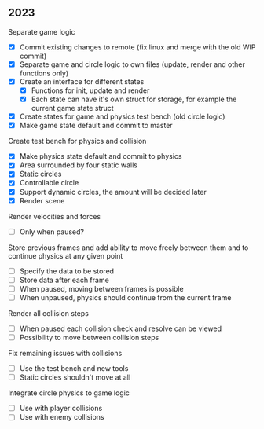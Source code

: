 2023
---

Separate game logic
 - [X] Commit existing changes to remote (fix linux and merge with the old WIP commit)
 - [X] Separate game and circle logic to own files (update, render and other functions only)
 - [X] Create an interface for different states
   - [X] Functions for init, update and render
   - [X] Each state can have it's own struct for storage, for example the current game state struct
 - [X] Create states for game and physics test bench (old circle logic)
 - [X] Make game state default and commit to master

Create test bench for physics and collision
 - [X] Make physics state default and commit to physics
 - [X] Area surrounded by four static walls
 - [X] Static circles
 - [X] Controllable circle
 - [X] Support dynamic circles, the amount will be decided later
 - [X] Render scene

Render velocities and forces
 - [ ] Only when paused?

Store previous frames and add ability to move freely between them and to continue physics at any given point
 - [ ] Specify the data to be stored
 - [ ] Store data after each frame
 - [ ] When paused, moving between frames is possible
 - [ ] When unpaused, physics should continue from the current frame

Render all collision steps
 - [ ] When paused each collision check and resolve can be viewed
 - [ ] Possibility to move between collision steps

Fix remaining issues with collisions
 - [ ] Use the test bench and new tools
 - [ ] Static circles shouldn't move at all

Integrate circle physics to game logic
 - [ ] Use with player collisions
 - [ ] Use with enemy collisions
